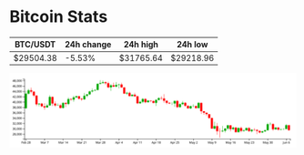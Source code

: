 # Bitcoin Stats

BTC/USDT|24h change|24h high|24h low|
|---|---|---|---|
|$29504.38|-5.53%|$31765.64|$29218.96|

<img src="./chart.svg">
